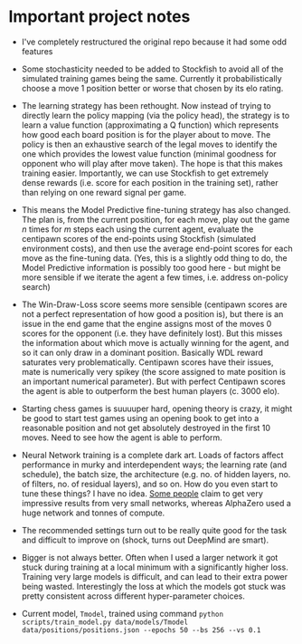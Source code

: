 # Important project notes

- I've completely restructured the original repo because it had some odd features
- Some stochasticity needed to be added to Stockfish to avoid all of the simulated training games being the same. Currently it probabilistically choose a move 1 position better or worse that chosen by its elo rating.
- The learning strategy has been rethought. Now instead of trying to directly learn the policy mapping (via the policy head), the strategy is to learn a value function (approximating a Q function) which represents how good each board position is for the player about to move. The policy is then an exhaustive search of the legal moves to identify the one which provides the lowest value function (minimal goodness for opponent who will play after move taken).
The hope is that this makes training easier. Importantly, we can use Stockfish to get extremely dense rewards (i.e. score for each position in the training set), rather than relying on one reward signal per game.
- This means the Model Predictive fine-tuning strategy has also changed. The plan is, from the current position, for each move, play out the game $n$ times for $m$ steps each using the current agent, evaluate the centipawn scores of the end-points using Stockfish (simulated environment costs), and then use the average end-point scores for each move as the fine-tuning data. (Yes, this is a slightly odd thing to do, the Model Predictive information is possibly too good here - but might be more sensible if we iterate the agent a few times, i.e. address on-policy search)
- The Win-Draw-Loss score seems more sensible (centipawn scores are not a perfect representation of how good a position is), but there is an issue in the end game that the engine assigns most of the moves 0 scores for the opponent (i.e. they have definitely lost). But this misses the information about which move is actually winning for the agent, and so it can only draw in a dominant position. Basically WDL reward saturates very problematically.
Centipawn scores have their issues, mate is numerically very spikey (the score assigned to mate position is an important numerical parameter). But with perfect Centipawn scores the agent is able to outperform the best human players (c. 3000 elo).
- Starting chess games is suuuuper hard, opening theory is crazy, it might be good to start test games using an opening book to get into a reasonable position and not get absolutely destroyed in the first 10 moves. Need to see how the agent is able to perform.

- Neural Network training is a complete dark art. Loads of factors affect performance in murky and interdependent ways; the learning rate (and schedule), the batch size, the architecture (e.g. no. of hidden layers, no. of filters, no. of residual layers), and so on. How do you even start to tune these things? I have no idea. [Some people](https://github.com/dogeystamp/chess_inator) claim to get very impressive results from very small networks, whereas AlphaZero used a huge network and tonnes of compute.
- The recommended settings turn out to be really quite good for the task and difficult to improve on (shock, turns out DeepMind are smart).
- Bigger is not always better. Often when I used a larger network it got stuck during training at a local minimum with a significantly higher loss. Training very large models is difficult, and can lead to their extra power being wasted. Interestingly the loss at which the models got stuck was pretty consistent across different hyper-parameter choices.

- Current model, `Tmodel`, trained using command ```python scripts/train_model.py data/models/Tmodel data/positions/positions.json --epochs 50 --bs 256 --vs 0.1 ```